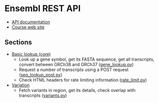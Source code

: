 Ensembl REST API
================

* [API documentation](http://rest.ensembl.org/)
* [Course web site](http://training.ensembl.org/events/2017/2017-05-25-API_Cam_May)

Sections
--------

* [Basic lookup (core)](basic_lookup)
    * Look up a gene symbol, get its FASTA sequence, get all transcripts,
    convert between GRCh38 and GRCh37
    ([gene_lookup.py](basic_lookup/gene_lookup.py))
    * Request a number of transcripts using a POST request
    ([seq_lookup_post.py](basic_lookup/seq_lookup_post.py))
    * Check HTML headers for rate limiting information
    ([rate_limit.py](basic_lookup/rate_limit.py))
* [Variation](variation)
    * Fetch variants in region, get its details, check overlap with transcripts
    ([variants.py](variation/variants.py))
